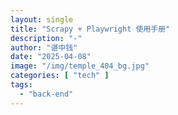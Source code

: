 ```yaml
---
layout: single
title: "Scrapy + Playwright 使用手册"
description: "-"
author: "谌中钱"
date: "2025-04-08"
image: "/img/temple_404_bg.jpg"
categories: [ "tech" ]
tags:
  - "back-end"
---
```


<br />
<br />

<!-- @import "[TOC]" {cmd="toc" depthFrom=1 depthTo=6} -->

<!-- code_chunk_output -->



<!-- /code_chunk_output -->
